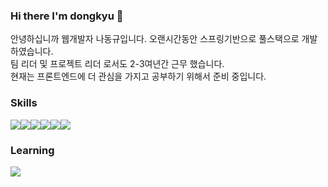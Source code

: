 ### Hi there I'm dongkyu 👋

안녕하십니까 웹개발자 나동규입니다.
오랜시간동안 스프링기반으로 풀스택으로 개발하였습니다. <br>
팀 리더 및 프로젝트 리더 로서도 2-3여년간 근무 했습니다. <br>
현재는 프론트엔드에 더 관심을 가지고 공부하기 위해서 준비 중입니다.


### Skills
<div style="display:flex;">
  <img src="https://img.shields.io/badge/spring-007396?style=for-the-badge&logo=spring&logoColor=green">
  <img src="https://img.shields.io/badge/jpa-007396?style=for-the-badge&logo=jpa&logoColor=green">
  <img src="https://img.shields.io/badge/java-007396?style=for-the-badge&logo=JAVA&logoColor=white">
  <img src="https://img.shields.io/badge/javascript-007396?style=for-the-badge&logo=javascript&logoColor=yellow">
  <img src="https://img.shields.io/badge/typescript-007396?style=for-the-badge&logo=typescript&logoColor=skyblue">
  <img src="https://img.shields.io/badge/svelte-007396?style=for-the-badge&logo=svelte&logoColor=orange">
</div>

### Learning
<div style="display:flex;">
  <img src="https://img.shields.io/badge/react-007396?style=for-the-badge&logo=reactg&logoColor=green">
</div>
